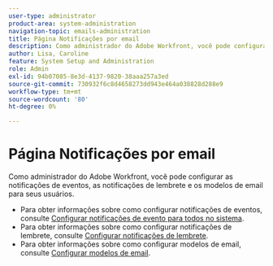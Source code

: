```yaml
---
user-type: administrator
product-area: system-administration
navigation-topic: emails-administration
title: Página Notificações por email
description: Como administrador do Adobe Workfront, você pode configurar as notificações de eventos, as notificações de lembrete e os modelos de email para seus usuários.
author: Lisa, Caroline
feature: System Setup and Administration
role: Admin
exl-id: 94b07085-8e3d-4137-9820-38aaa257a3ed
source-git-commit: 730932f6c8d4658273dd943e464a038828d288e9
workflow-type: tm+mt
source-wordcount: '80'
ht-degree: 0%

---
```


# Página Notificações por email

Como administrador do Adobe Workfront, você pode configurar as notificações de eventos, as notificações de lembrete e os modelos de email para seus usuários.

* Para obter informações sobre como configurar notificações de eventos, consulte [Configurar notificações de evento para todos no sistema](../../../administration-and-setup/manage-workfront/emails/configure-event-notifications-for-everyone-in-the-system.md).
* Para obter informações sobre como configurar notificações de lembrete, consulte [Configurar notificações de lembrete](../../../administration-and-setup/manage-workfront/emails/set-up-reminder-notifications.md).
* Para obter informações sobre como configurar modelos de email, consulte [Configurar modelos de email](../../../administration-and-setup/manage-workfront/emails/configure-email-templates.md).
